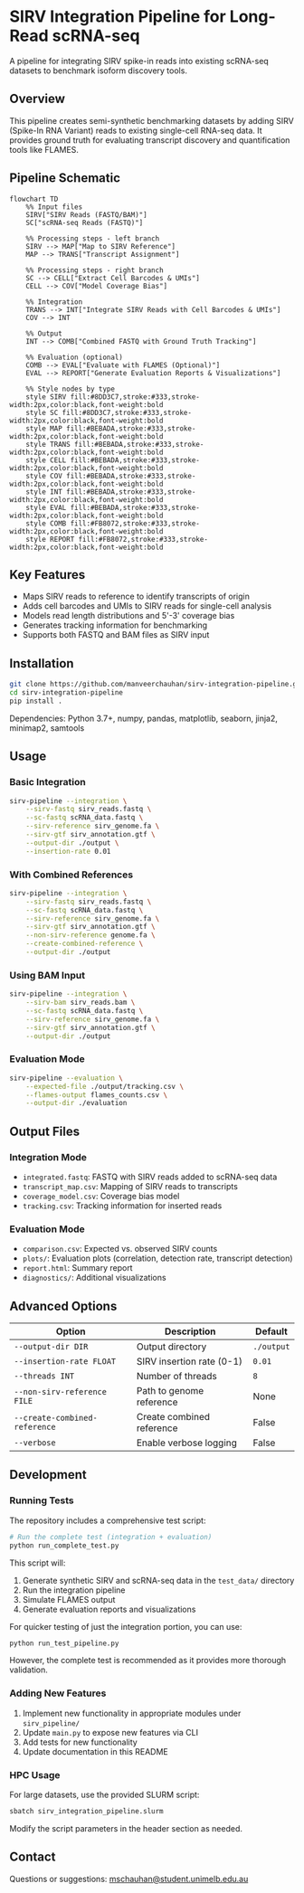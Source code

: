 # SIRV Integration Pipeline for Long-Read scRNA-seq

A pipeline for integrating SIRV spike-in reads into existing scRNA-seq datasets to benchmark isoform discovery tools.

## Overview

This pipeline creates semi-synthetic benchmarking datasets by adding SIRV (Spike-In RNA Variant) reads to existing single-cell RNA-seq data. It provides ground truth for evaluating transcript discovery and quantification tools like FLAMES.

## Pipeline Schematic

```mermaid
flowchart TD
    %% Input files
    SIRV["SIRV Reads (FASTQ/BAM)"] 
    SC["scRNA-seq Reads (FASTQ)"]
    
    %% Processing steps - left branch
    SIRV --> MAP["Map to SIRV Reference"]
    MAP --> TRANS["Transcript Assignment"]
    
    %% Processing steps - right branch
    SC --> CELL["Extract Cell Barcodes & UMIs"]
    CELL --> COV["Model Coverage Bias"]
    
    %% Integration
    TRANS --> INT["Integrate SIRV Reads with Cell Barcodes & UMIs"]
    COV --> INT
    
    %% Output
    INT --> COMB["Combined FASTQ with Ground Truth Tracking"]
    
    %% Evaluation (optional)
    COMB --> EVAL["Evaluate with FLAMES (Optional)"]
    EVAL --> REPORT["Generate Evaluation Reports & Visualizations"]
    
    %% Style nodes by type
    style SIRV fill:#8DD3C7,stroke:#333,stroke-width:2px,color:black,font-weight:bold
    style SC fill:#8DD3C7,stroke:#333,stroke-width:2px,color:black,font-weight:bold
    style MAP fill:#BEBADA,stroke:#333,stroke-width:2px,color:black,font-weight:bold
    style TRANS fill:#BEBADA,stroke:#333,stroke-width:2px,color:black,font-weight:bold
    style CELL fill:#BEBADA,stroke:#333,stroke-width:2px,color:black,font-weight:bold
    style COV fill:#BEBADA,stroke:#333,stroke-width:2px,color:black,font-weight:bold
    style INT fill:#BEBADA,stroke:#333,stroke-width:2px,color:black,font-weight:bold
    style EVAL fill:#BEBADA,stroke:#333,stroke-width:2px,color:black,font-weight:bold
    style COMB fill:#FB8072,stroke:#333,stroke-width:2px,color:black,font-weight:bold
    style REPORT fill:#FB8072,stroke:#333,stroke-width:2px,color:black,font-weight:bold
```

## Key Features

- Maps SIRV reads to reference to identify transcripts of origin
- Adds cell barcodes and UMIs to SIRV reads for single-cell analysis
- Models read length distributions and 5'-3' coverage bias
- Generates tracking information for benchmarking
- Supports both FASTQ and BAM files as SIRV input

## Installation

```bash
git clone https://github.com/manveerchauhan/sirv-integration-pipeline.git
cd sirv-integration-pipeline
pip install .
```

Dependencies: Python 3.7+, numpy, pandas, matplotlib, seaborn, jinja2, minimap2, samtools

## Usage

### Basic Integration

```bash
sirv-pipeline --integration \
    --sirv-fastq sirv_reads.fastq \
    --sc-fastq scRNA_data.fastq \
    --sirv-reference sirv_genome.fa \
    --sirv-gtf sirv_annotation.gtf \
    --output-dir ./output \
    --insertion-rate 0.01
```

### With Combined References

```bash
sirv-pipeline --integration \
    --sirv-fastq sirv_reads.fastq \
    --sc-fastq scRNA_data.fastq \
    --sirv-reference sirv_genome.fa \
    --sirv-gtf sirv_annotation.gtf \
    --non-sirv-reference genome.fa \
    --create-combined-reference \
    --output-dir ./output
```

### Using BAM Input

```bash
sirv-pipeline --integration \
    --sirv-bam sirv_reads.bam \
    --sc-fastq scRNA_data.fastq \
    --sirv-reference sirv_genome.fa \
    --sirv-gtf sirv_annotation.gtf \
    --output-dir ./output
```

### Evaluation Mode

```bash
sirv-pipeline --evaluation \
    --expected-file ./output/tracking.csv \
    --flames-output flames_counts.csv \
    --output-dir ./evaluation
```

## Output Files

### Integration Mode
- `integrated.fastq`: FASTQ with SIRV reads added to scRNA-seq data
- `transcript_map.csv`: Mapping of SIRV reads to transcripts
- `coverage_model.csv`: Coverage bias model
- `tracking.csv`: Tracking information for inserted reads

### Evaluation Mode
- `comparison.csv`: Expected vs. observed SIRV counts
- `plots/`: Evaluation plots (correlation, detection rate, transcript detection)
- `report.html`: Summary report
- `diagnostics/`: Additional visualizations

## Advanced Options

| Option | Description | Default |
|--------|-------------|---------|
| `--output-dir DIR` | Output directory | `./output` |
| `--insertion-rate FLOAT` | SIRV insertion rate (0-1) | `0.01` |
| `--threads INT` | Number of threads | `8` |
| `--non-sirv-reference FILE` | Path to genome reference | None |
| `--create-combined-reference` | Create combined reference | False |
| `--verbose` | Enable verbose logging | False |

## Development

### Running Tests

The repository includes a comprehensive test script:

```bash
# Run the complete test (integration + evaluation)
python run_complete_test.py
```

This script will:
1. Generate synthetic SIRV and scRNA-seq data in the `test_data/` directory
2. Run the integration pipeline
3. Simulate FLAMES output
4. Generate evaluation reports and visualizations

For quicker testing of just the integration portion, you can use:

```bash
python run_test_pipeline.py
```

However, the complete test is recommended as it provides more thorough validation.

### Adding New Features

1. Implement new functionality in appropriate modules under `sirv_pipeline/`
2. Update `main.py` to expose new features via CLI
3. Add tests for new functionality
4. Update documentation in this README

### HPC Usage

For large datasets, use the provided SLURM script:

```bash
sbatch sirv_integration_pipeline.slurm
```

Modify the script parameters in the header section as needed.

## Contact

Questions or suggestions: mschauhan@student.unimelb.edu.au
